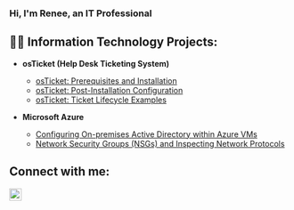 ### Hi, I'm Renee, an IT Professional

<h2>👨‍💻 Information Technology Projects:</h2>

- <b>osTicket (Help Desk Ticketing System)</b>
  - [osTicket: Prerequisites and Installation](https://github.com/L3Renee/osticket-prereqs)
  - [osTicket: Post-Installation Configuration](https://github.com/L3Renee/post-install-config)
  -  [osTicket: Ticket Lifecycle Examples](https://github.com/L3Renee/ticket-lifecycle)
  
- <b>Microsoft Azure</b>
  - [Configuring On-premises Active Directory within Azure VMs](https://github.com/L3Renee/configure-ad)
  - [Network Security Groups (NSGs) and Inspecting Network Protocols](https://github.com/L3Renee/azure-network-protocols)


<h2>Connect with me:</h2>

[<img align="left" alt="Renee | LinkedIn" width="22px" src="https://cdn.jsdelivr.net/npm/simple-icons@v3/icons/linkedin.svg" />][linkedin]




[linkedin]: https://linkedin.com/in/Renee-Lewis-0628327A


<!--



